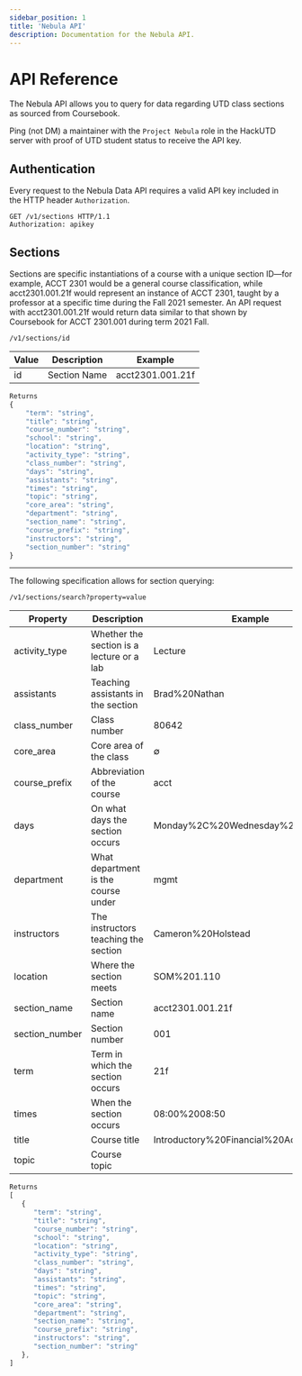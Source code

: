 ```yaml
---
sidebar_position: 1
title: 'Nebula API'
description: Documentation for the Nebula API.
---
```


# API Reference

The Nebula API allows you to query for data regarding UTD class sections as sourced from Coursebook.

Ping (not DM) a maintainer with the `Project Nebula` role in the HackUTD server with proof of UTD student status to receive the API key.

## Authentication

Every request to the Nebula Data API requires a valid API key included in the HTTP header `Authorization`.

```HTTP
GET /v1/sections HTTP/1.1
Authorization: apikey
```

## Sections

Sections are specific instantiations of a course with a unique section ID⁠—for example, ACCT 2301 would be a general course classification, while acct2301.001.21f would represent an instance of ACCT 2301, taught by a professor at a specific time during the Fall 2021 semester. An API request with acct2301.001.21f would return data similar to that shown by Coursebook for ACCT 2301.001 during term 2021 Fall.

`/v1/sections/id`

| Value | Description  | Example          |
| ----- | ------------ | ---------------- |
| id    | Section Name | acct2301.001.21f |

```js
Returns
{
    "term": "string",
    "title": "string",
    "course_number": "string",
    "school": "string",
    "location": "string",
    "activity_type": "string",
    "class_number": "string",
    "days": "string",
    "assistants": "string",
    "times": "string",
    "topic": "string",
    "core_area": "string",
    "department": "string",
    "section_name": "string",
    "course_prefix": "string",
    "instructors": "string",
    "section_number": "string"
}
```

---

The following specification allows for section querying:

`/v1/sections/search?property=value`

| Property       | Description                               | Example                               |
| -------------- | ----------------------------------------- | ------------------------------------- |
| activity_type  | Whether the section is a lecture or a lab | Lecture                               |
| assistants     | Teaching assistants in the section        | Brad%20Nathan                         |
| class_number   | Class number                              | 80642                                 |
| core_area      | Core area of the class                    | ∅                                     |
| course_prefix  | Abbreviation of the course                | acct                                  |
| days           | On what days the section occurs           | Monday%2C%20Wednesday%2C%20Friday     |
| department     | What department is the course under       | mgmt                                  |
| instructors    | The instructors teaching the section      | Cameron%20Holstead                    |
| location       | Where the section meets                   | SOM%201.110                           |
| section_name   | Section name                              | acct2301.001.21f                      |
| section_number | Section number                            | 001                                   |
| term           | Term in which the section occurs          | 21f                                   |
| times          | When the section occurs                   | 08:00%2008:50                         |
| title          | Course title                              | Introductory%20Financial%20Accounting |
| topic          | Course topic                              |                                       |

```js
Returns
[
   {
      "term": "string",
      "title": "string",
      "course_number": "string",
      "school": "string",
      "location": "string",
      "activity_type": "string",
      "class_number": "string",
      "days": "string",
      "assistants": "string",
      "times": "string",
      "topic": "string",
      "core_area": "string",
      "department": "string",
      "section_name": "string",
      "course_prefix": "string",
      "instructors": "string",
      "section_number": "string"
   },
]
```
